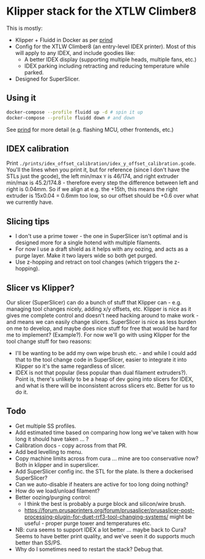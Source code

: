 # Klipper stack for the XTLW Climber8

This is mostly:

- Klipper + Fluidd in Docker as per [prind](https://github.com/mkuf/prind)
- Config for the XTLW Climber8 (an entry-level IDEX printer). Most of this will apply to any IDEX, and include goodies like:
  - A better IDEX display (supporting multiple heads, multiple fans, etc.)
  - IDEX parking including retracting and reducing temperature while parked.
- Designed for SuperSlicer.

## Using it

```sh
docker-compose --profile fluidd up -d # spin it up
docker-compose --profile fluidd down # and down
```

See [prind](https://github.com/mkuf/prind) for more detail (e.g. flashing MCU, other frontends, etc.)

## IDEX calibration

Print `./prints/idex_offset_calibration/idex_y_offset_calibration.gcode`. You'll the lines when you print it, but for reference (since I don't have the STLs just the gcode), the left min/max `Y` is 46/174, and right extruder min/max is 45.2/174.8 - therefore every step the difference between left and right is 0.04mm. So if we align at e.g. the +15th, this means the right extruder is 15x0.04 = 0.6mm too low, so our offset should be +0.6 over what we currently have.

## Slicing tips

- I don't use a prime tower - the one in SuperSlicer isn't optimal and is designed more for a single hotend with multiple filaments.
- For now I use a draft shield as it helps with any oozing, and acts as a purge layer. Make it two layers wide so both get purged.
- Use z-hopping and retract on tool changes (which triggers the z-hopping).

## Slicer vs Klipper?

Our slicer (SuperSlicer) can do a bunch of stuff that Klipper can - e.g. managing tool changes nicely, adding x/y offsets, etc. Klipper is nice as it gives me complete control and doesn't need hacking around to make work - and means we can easily change slicers. SuperSlicer is nice as less burden on me to develop, and maybe does nice stuff for free that would be hard for me to implement? (Example?). For now we'll go with using Klipper for the tool change stuff for two reasons:

- I'll be wanting to be add my own wipe brush etc. - and while I could add that to the tool change code in SuperSlicer, easier to integrate it into Klipper so it's the same regardless of slicer.
- IDEX is not that popular (less popular than dual filament extruders?). Point is, there's unlikely to be a heap of dev going into slicers for IDEX, and what is there will be inconsistent across slicers etc. Better for us to do it.

## Todo

- Get multiple SS profiles.
- Add estimated time based on comparing how long we've taken with how long it should have taken ... ?
- Calibration docs - copy across from that PR.
- Add bed levelling to menu.
- Copy machine limits across from cura ... mine are too conservative now? Both in klipper and in superslicer.
- Add SuperSlicer config inc. the STL for the plate. Is there a dockerised SuperSlicer?
- Can we auto-disable if heaters are active for too long doing nothing?
- How do we load/unload filament?
- Better oozing/purging control:
  - I think the best is probably a purge block and silicon/wire brush. 
  - https://forum.prusaprinters.org/forum/prusaslicer/prusaslicer-post-processing-plugin-for-duet-rrf3-tool-changing-systems/ might be useful - proper purge tower and temperatures etc.
- NB: cura seems to support IDEX a lot better ... maybe back to Cura? Seems to have better print quality, and we've seen it do supports much better than SS/PS.
- Why do I sometimes need to restart the stack? Debug that.